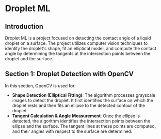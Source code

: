 # Droplet ML  

## Introduction  
Droplet ML is a project focused on detecting the contact angle of a liquid droplet on a surface. The project utilizes computer vision techniques to identify the droplet's shape, fit an elliptical model, and compute the contact angle by determining the tangents at the intersection points between the droplet and the surface.  

## Section 1: Droplet Detection with OpenCV  
In this section, OpenCV is used for:  

- **Shape Detection (Elliptical Fitting)**: The algorithm processes grayscale images to detect the droplet. It first identifies the surface on which the droplet rests and then fits an ellipse to the detected contour of the droplet.  
- **Tangent Calculation & Angle Measurement**: Once the ellipse is detected, the algorithm identifies the intersection points between the ellipse and the surface. The tangent lines at these points are computed, and their angles with respect to the surface are determined.  


